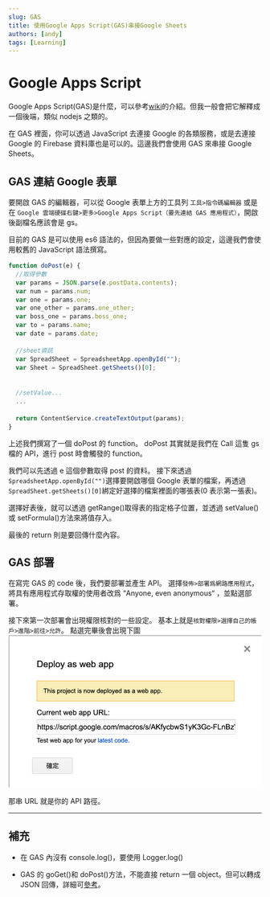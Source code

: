 ```yaml
---
slug: GAS
title: 使用Google Apps Script(GAS)串接Google Sheets
authors: [andy]
tags: [Learning]
---
```


# Google Apps Script

Google Apps Script(GAS)是什麼，可以參考[wiki](https://en.wikipedia.org/wiki/Google_Apps_Script)的介紹。但我一般會把它解釋成一個後端，類似 nodejs 之類的。

在 GAS 裡面，你可以透過 JavaScript 去連接 Google 的各類服務，或是去連接 Google 的 Firebase 資料庫也是可以的。這邊我們會使用 GAS 來串接 Google Sheets。

## GAS 連結 Google 表單

要開啟 GAS 的編輯器，可以從 Google 表單上方的工具列 `工具>指令碼編輯器` 或是在 `Google 雲端硬碟右鍵>更多>Google Apps Script（要先連結 GAS 應用程式）`，開啟後副檔名應該會是 gs。

目前的 GAS 是可以使用 es6 語法的，但因為要做一些對應的設定，這邊我們會使用較舊的 JavaScript 語法撰寫。

```JavaScript
function doPost(e) {
  //取得參數
  var params = JSON.parse(e.postData.contents);
  var num = params.num;
  var one = params.one;
  var one_other = params.one_other;
  var boss_one = params.boss_one;
  var to = params.name;
  var date = params.date;

  //sheet資訊
  var SpreadSheet = SpreadsheetApp.openById("");
  var Sheet = SpreadSheet.getSheets()[0];


  //setValue...
  ...

  return ContentService.createTextOutput(params);
}
```

上述我們撰寫了一個 doPost 的 function。
doPost 其實就是我們在 Call 這隻 gs 檔的 API，進行 post 時會觸發的 function。

我們可以先透過 e 這個參數取得 post 的資料。
接下來透過`SpreadsheetApp.openById("")`選擇要開啟哪個 Google 表單的檔案，再透過`SpreadSheet.getSheets()[0]`綁定好選擇的檔案裡面的哪張表(0 表示第一張表)。

選擇好表後，就可以透過 getRange()取得表的指定格子位置，並透過 setValue()或 setFormula()方法來將值存入。

最後的 return 則是要回傳什麼內容。

## GAS 部署

在寫完 GAS 的 code 後，我們要部署並產生 API。
選擇`發佈>部署爲網路應用程式`，將具有應用程式存取權的使用者改爲 “Anyone, even anonymous“ ，並點選部署。

接下來第一次部署會出現權限核對的一些設定。
基本上就是`核對權限>選擇自己的帳戶>進階>前往>允許`。
點選完畢後會出現下圖
![](api.png)

那串 URL 就是你的 API 路徑。

---

## 補充

- 在 GAS 內沒有 console.log()，要使用 Logger.log()

- GAS 的 goGet()和 doPost()方法，不能直接 return 一個 object。但可以轉成 JSON 回傳，詳細可[參考](https://developers.google.com/apps-script/guides/content)。
